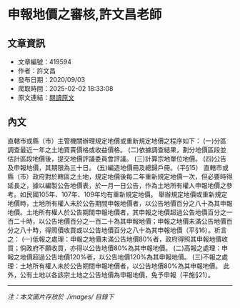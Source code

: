 # 申報地價之審核,許文昌老師

## 文章資訊
- 文章編號：419594
- 作者：許文昌
- 發布日期：2020/09/03
- 爬取時間：2025-02-02 18:33:08
- 原文連結：[閱讀原文](https://real-estate.get.com.tw/Columns/detail.aspx?no=419594)

## 內文
直轄市或縣（市）主管機關辦理規定地價或重新規定地價之程序如下：
(一)分區調查最近一年之土地買賣價格或收益價格。
(二)依據調查結果，劃分地價區段並估計區段地價後，提交地價評議委員會評議。
(三)計算宗地單位地價。
(四)公告及申報地價，其期限為三十日。
(五)編造地價冊及總歸戶冊。（平§15）
直轄市或縣（市）政府對於轄區之土地，規定地價後每二年重新規定地價一次，但必要時得延長之，據以編製公告地價表，於一月一日公告，作為土地所有權人申報地價之參考。如民國105年、107年、109年均有重新規定地價。
舉辦規定地價或重新規定地價時，土地所有權人未於公告期間申報地價者，以公告地價百分之八十為其申報地價。土地所有權人於公告期間申報地價者，其申報之地價超過公告地價百分之一百二十時，以公告地價百分之一百二十為其申報地價；申報之地價未滿公告地價百分之八十時，得照價收買或以公告地價百分之八十為其申報地價（平§16）。析言之：
(一)低報之處理：申報之地價未滿公告地價80%者，政府得照其申報地價收買；倘政府不願收買，亦得以公告地價80%為其申報地價。
(二)高報之處理：申報之地價超過公告地價120%者，以公告地價120%為其申報地價。
(三)不報之處理：土地所有權人未於公告期間申報地價者，以公告地價80%為其申報地價。
此外，公有土地以各該宗土地之公告地價為申報地價，免予申報（平施§21）。

---
*注：本文圖片存放於 ./images/ 目錄下*
